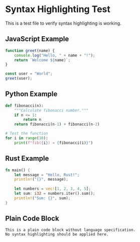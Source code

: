 # Syntax Highlighting Test

This is a test file to verify syntax highlighting is working.

## JavaScript Example

```javascript
function greet(name) {
    console.log("Hello, " + name + "!");
    return `Welcome ${name}`;
}

const user = "World";
greet(user);
```

## Python Example

```python
def fibonacci(n):
    """Calculate fibonacci number."""
    if n <= 1:
        return n
    return fibonacci(n-1) + fibonacci(n-2)

# Test the function
for i in range(10):
    print(f"fib({i}) = {fibonacci(i)}")
```

## Rust Example

```rust
fn main() {
    let message = "Hello, Rust!";
    println!("{}", message);
    
    let numbers = vec![1, 2, 3, 4, 5];
    let sum: i32 = numbers.iter().sum();
    println!("Sum: {}", sum);
}
```

## Plain Code Block

```
This is a plain code block without language specification.
No syntax highlighting should be applied here.
```
